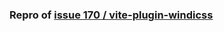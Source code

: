 ### Repro of [issue 170 / vite-plugin-windicss](https://github.com/windicss/vite-plugin-windicss/issues/170)
